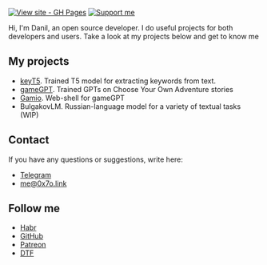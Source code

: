 [![View site - GH Pages](https://img.shields.io/badge/View_site-0x7o.link-2ea44f?style=for-the-badge)](https://0x7o.link/)
[![Support me](https://img.shields.io/endpoint.svg?url=https%3A%2F%2Faceasin-patreon.herokuapp.com%2F0x7o&color=FF5441&label=Patreon&logo=Patreon&logoColor=FF5441&style=for-the-badge)](https://patreon.com/0x7o)


Hi, I'm Danil, an open source developer. I do useful projects for both developers and users. Take a look at my projects below and get to know me

## My projects
- [keyT5](https://0x7o.link/keyt5/). Trained T5 model for extracting keywords from text.
- [gameGPT](https://0x7o.link/gameGPT/). Trained GPTs on Choose Your Own Adventure stories
- [Gamio](https://gamio.ru). Web-shell for gameGPT
- BulgakovLM. Russian-language model for a variety of textual tasks (WIP)

## Contact
If you have any questions or suggestions, write here:

- [Telegram](https://t.me/root0xo)
- [me@0x7o.link](mailto:me@0x7o.link)

## Follow me
- [Habr](https://habr.com/ru/users/0x7o/)
- [GitHub](https://github.com/0x7o)
- [Patreon](https://patreon.com/0x7o)
- [DTF](https://dtf.ru/u/491004-0x7o)

